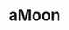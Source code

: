 ---
layout: firm_page
title: "aMoon"
id: "amoon.fund"
permalink: "/amoonamoon.fund/"
website: "https://amoon.fund"
offices: "Ra'anana (Israel)"
investment_stages: "Seed, Series A, Series B, Series C"
portfolio_companies: "Adicet Bio, Air Doctor, Akoya Biosciences, AltruBio, Ayala Pharmaceuticals, Better Life Partners, Biolojic Design, Breeoot Clinic, Biosplice Therapeutics, Connie Health, Eleos, Graphiterx, CartiHeal, Cavos, Coltac Therapeutics"
portfolio_link: "https://www.amoon.fund/portfolio/"
investment_markets: "HealthTech, Life Sciences"
founded_year: ""
description: "aMoon is a global HealthTech and Life Sciences investment fund based in Israel. They partner with entrepreneurs using science and technology to transform healthcare, accelerating the development of revolutionary ideas."
linkedin: "https://www.linkedin.com/company/amoon-fund/"
twitter: "https://twitter.com/amoonfund"
instagram: ""
team_page: "https://www.amoon.fund/team/"
investor_type: "Venture Capital"
crunchbase: ""
pitchbook: ""

# SEO Optimization
meta_title: "aMoon - VC Firm - projectstartups.com"
meta_description: "aMoon, aMoon is a global HealthTech and Life Sciences investment fund based in Israel. They partner with entrepreneurs using science and technology to transf..."
meta_keywords: "aMoon, HealthTech, Life Sciences, VC firm, venture capital, startup investor, projectstartups.com"
canonical_url: "https://vc.projectstartups.com/amoonamoon.fund/"
---